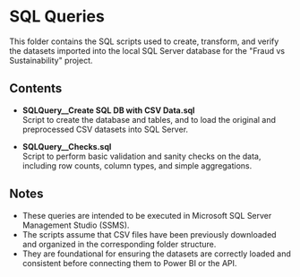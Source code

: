 # SQL Queries

This folder contains the SQL scripts used to create, transform, and verify the datasets imported into the local SQL Server database for the "Fraud vs Sustainability" project.

## Contents

- **SQLQuery__Create SQL DB with CSV Data.sql**  
  Script to create the database and tables, and to load the original and preprocessed CSV datasets into SQL Server.

- **SQLQuery__Checks.sql**  
  Script to perform basic validation and sanity checks on the data, including row counts, column types, and simple aggregations.

## Notes

- These queries are intended to be executed in Microsoft SQL Server Management Studio (SSMS).  
- The scripts assume that CSV files have been previously downloaded and organized in the corresponding folder structure.  
- They are foundational for ensuring the datasets are correctly loaded and consistent before connecting them to Power BI or the API.  
